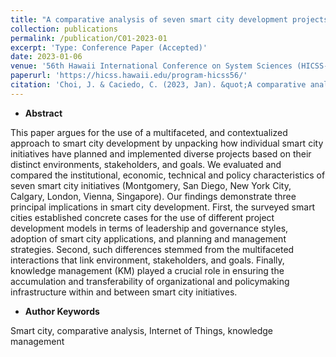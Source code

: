```yaml
---
title: "A comparative analysis of seven smart city development projects: institutional economic, technical and policy perspectives"
collection: publications
permalink: /publication/C01-2023-01
excerpt: 'Type: Conference Paper (Accepted)'
date: 2023-01-06
venue: '56th Hawaii International Conference on System Sciences (HICSS-56)'
paperurl: 'https://hicss.hawaii.edu/program-hicss56/'
citation: 'Choi, J. & Caciedo, C. (2023, Jan). &quot;A comparative analysis of seven smart city development projects: institutional, economic, technical and policy perspectives.&quot; <i>56th Hawaii International Conference on System Sciences</i>, Hawaii, United States.'
---
```



- **Abstract**

This paper argues for the use of a multifaceted, and contextualized approach to smart city development by unpacking how individual smart city initiatives have planned and implemented diverse projects based on their distinct environments, stakeholders, and goals. We evaluated and compared the institutional, economic, technical and policy characteristics of seven smart city initiatives (Montgomery, San Diego, New York City, Calgary, London, Vienna, Singapore). Our findings demonstrate three principal implications in smart city development. First, the surveyed smart cities established concrete cases for the use of different project development models in terms of leadership and governance styles, adoption of smart city applications, and planning and management strategies. Second, such differences stemmed from the multifaceted interactions that link environment, stakeholders, and goals. Finally, knowledge management (KM) played a crucial role in ensuring the accumulation and transferability of organizational and policymaking infrastructure within and between smart city initiatives.

- **Author Keywords**

Smart city, comparative analysis, Internet of Things, knowledge management

